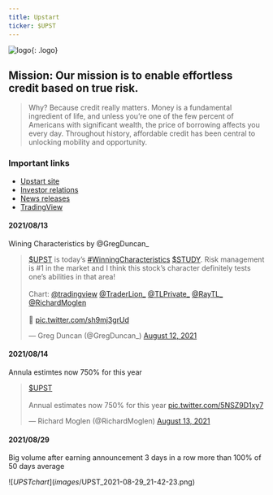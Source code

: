 ```yaml
---
title: Upstart
ticker: $UPST
---
```


![logo](https://logovectorseek.com/wp-content/uploads/2020/11/upstart-network-inc-logo-vector.png){: .logo}

## Mission: Our mission is to enable effortless credit based on true risk.

> Why? Because credit really matters. Money is a fundamental ingredient of life, and unless you’re one of the few percent of Americans with significant wealth, the price of borrowing affects you every day. Throughout history, affordable credit has been central to unlocking mobility and opportunity.



### Important links

- [Upstart site](https://www.upstart.com/about)
- [Investor relations](https://ir.upstart.com/)
- [News releases](https://ir.upstart.com/news-and-events/news-releases)
- [TradingView](https://www.tradingview.com/chart/?symbol=UPST)


#### 2021/08/13

Wining Characteristics by @GregDuncan_

<blockquote class="twitter-tweet"><p lang="en" dir="ltr"><a href="https://twitter.com/search?q=%24UPST&amp;src=ctag&amp;ref_src=twsrc%5Etfw">$UPST</a> is today’s <a href="https://twitter.com/hashtag/WinningCharacteristics?src=hash&amp;ref_src=twsrc%5Etfw">#WinningCharacteristics</a> <a href="https://twitter.com/search?q=%24STUDY&amp;src=ctag&amp;ref_src=twsrc%5Etfw">$STUDY</a>. Risk management is #1 in the market and I think this stock’s character definitely tests one’s abilities in that area!<br><br>Chart: <a href="https://twitter.com/tradingview?ref_src=twsrc%5Etfw">@tradingview</a> <a href="https://twitter.com/TraderLion_?ref_src=twsrc%5Etfw">@TraderLion_</a> <a href="https://twitter.com/TLPrivate_?ref_src=twsrc%5Etfw">@TLPrivate_</a> <a href="https://twitter.com/RayTL_?ref_src=twsrc%5Etfw">@RayTL_</a> <a href="https://twitter.com/RichardMoglen?ref_src=twsrc%5Etfw">@RichardMoglen</a> <br><br>🦁 <a href="https://t.co/sh9mj3grUd">pic.twitter.com/sh9mj3grUd</a></p>&mdash; Greg Duncan (@GregDuncan_) <a href="https://twitter.com/GregDuncan_/status/1425927377167818756?ref_src=twsrc%5Etfw">August 12, 2021</a></blockquote> <script async src="https://platform.twitter.com/widgets.js" charset="utf-8"></script>


#### 2021/08/14

Annula estimtes now 750% for this year

<blockquote class="twitter-tweet"><p lang="en" dir="ltr"><a href="https://twitter.com/search?q=%24UPST&amp;src=ctag&amp;ref_src=twsrc%5Etfw">$UPST</a> <br><br>Annual estimates now 750% for this year <a href="https://t.co/5NSZ9D1xy7">pic.twitter.com/5NSZ9D1xy7</a></p>&mdash; Richard Moglen (@RichardMoglen) <a href="https://twitter.com/RichardMoglen/status/1426220422450745344?ref_src=twsrc%5Etfw">August 13, 2021</a></blockquote> <script async src="https://platform.twitter.com/widgets.js" charset="utf-8"></script>


#### 2021/08/29

Big volume after earning announcement 3 days in a row more than 100% of 50 days average 

![$UPST chart](images/$UPST_2021-08-29_21-42-23.png)